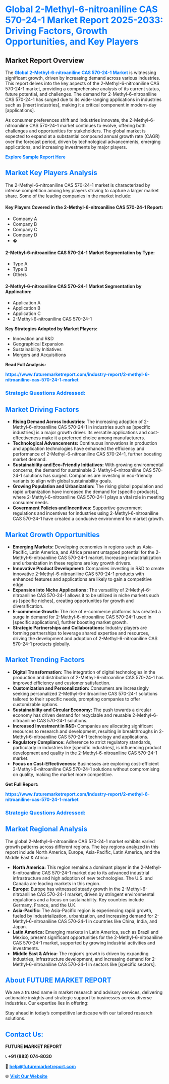 <h1 style="color: #007BFF;">Global 2-Methyl-6-nitroaniline CAS 570-24-1 Market Report 2025-2033: Driving Factors, Growth Opportunities, and Key Players</h1>

<section id="overview">
<h2>Market Report Overview</h2>
<p>The <a href="https://www.futuremarketreport.com/industry-report/2-methyl-6-nitroaniline-cas-570-24-1-market" style="color: #007BFF; text-decoration: none;"><strong>Global 2-Methyl-6-nitroaniline CAS 570-24-1 Market</strong></a> is witnessing significant growth, driven by increasing demand across various industries. This report delves into the key aspects of the 2-Methyl-6-nitroaniline CAS 570-24-1 market, providing a comprehensive analysis of its current status, future potential, and challenges. The demand for 2-Methyl-6-nitroaniline CAS 570-24-1 has surged due to its wide-ranging applications in industries such as [insert industries], making it a critical component in modern-day [applications].</p>
<p>As consumer preferences shift and industries innovate, the 2-Methyl-6-nitroaniline CAS 570-24-1 market continues to evolve, offering both challenges and opportunities for stakeholders. The global market is expected to expand at a substantial compound annual growth rate (CAGR) over the forecast period, driven by technological advancements, emerging applications, and increasing investments by major players.</p>
</section>

<section id="overview">
<p><a href="https://www.futuremarketreport.com/request-sample/reportId=119568" style="color: #007BFF; text-decoration: none;"><strong>Explore Sample Report Here</strong></a></p>
</section>

<section id="key-players">
<h2 style="color: #007BFF;">Market Key Players Analysis</h2>
<p>The 2-Methyl-6-nitroaniline CAS 570-24-1 market is characterized by intense competition among key players striving to capture a larger market share. Some of the leading companies in the market include:</p>
<h4>Key Players Covered in the 2-Methyl-6-nitroaniline CAS 570-24-1 Report:</h4>
<ul><li>Company A</li><li>Company B</li><li>Company C</li><li>Company D</li><li>�</li></ul>
<h4>2-Methyl-6-nitroaniline CAS 570-24-1 Market Segmentation by Type:</h4>
<ul><li>Type A</li><li>Type B</li><li>Others</li></ul>

<h4>2-Methyl-6-nitroaniline CAS 570-24-1 Market Segmentation by Application:</h4>
<ul><li>Application A</li><li>Application B</li><li>Application C</li><li>2-Methyl-6-nitroaniline CAS 570-24-1</li></ul>
<p><strong>Key Strategies Adopted by Market Players:</strong></p>
<ul>
<li>Innovation and R&D</li>
<li>Geographical Expansion</li>
<li>Sustainability Initiatives</li>
<li>Mergers and Acquisitions</li>
</ul>
</section>

<section>
<p><strong>Read Full Analysis: </strong></p><a href="https://www.futuremarketreport.com/industry-report/2-methyl-6-nitroaniline-cas-570-24-1-market" style="color: #007BFF; text-decoration: none;"><strong>https://www.futuremarketreport.com/industry-report/2-methyl-6-nitroaniline-cas-570-24-1-market</strong></a>
<h3 style="color: #007BFF;">Strategic Questions Addressed:</h3>
</section>

<section id="driving-factors">
<h2 style="color: #007BFF;">Market Driving Factors</h2>
<ul>
<li><strong>Rising Demand Across Industries:</strong> The increasing adoption of 2-Methyl-6-nitroaniline CAS 570-24-1 in industries such as [specific industries] is a major growth driver. Its versatile applications and cost-effectiveness make it a preferred choice among manufacturers.</li>
<li><strong>Technological Advancements:</strong> Continuous innovations in production and application technologies have enhanced the efficiency and performance of 2-Methyl-6-nitroaniline CAS 570-24-1, further boosting market demand.</li>
<li><strong>Sustainability and Eco-Friendly Initiatives:</strong> With growing environmental concerns, the demand for sustainable 2-Methyl-6-nitroaniline CAS 570-24-1 solutions has surged. Companies are investing in eco-friendly variants to align with global sustainability goals.</li>
<li><strong>Growing Population and Urbanization:</strong> The rising global population and rapid urbanization have increased the demand for [specific products], where 2-Methyl-6-nitroaniline CAS 570-24-1 plays a vital role in meeting consumer needs.</li>
<li><strong>Government Policies and Incentives:</strong> Supportive government regulations and incentives for industries using 2-Methyl-6-nitroaniline CAS 570-24-1 have created a conducive environment for market growth.</li>
</ul>
</section>

<section id="growth-opportunities">
<h2 style="color: #007BFF;">Market Growth Opportunities</h2>
<ul>
<li><strong>Emerging Markets:</strong> Developing economies in regions such as Asia-Pacific, Latin America, and Africa present untapped potential for the 2-Methyl-6-nitroaniline CAS 570-24-1 market. Increasing industrialization and urbanization in these regions are key growth drivers.</li>
<li><strong>Innovative Product Development:</strong> Companies investing in R&D to create innovative 2-Methyl-6-nitroaniline CAS 570-24-1 products with enhanced features and applications are likely to gain a competitive edge.</li>
<li><strong>Expansion into Niche Applications:</strong> The versatility of 2-Methyl-6-nitroaniline CAS 570-24-1 allows it to be utilized in niche markets such as [specific niches], creating opportunities for growth and diversification.</li>
<li><strong>E-commerce Growth:</strong> The rise of e-commerce platforms has created a surge in demand for 2-Methyl-6-nitroaniline CAS 570-24-1 used in [specific applications], further boosting market growth.</li>
<li><strong>Strategic Partnerships and Collaborations:</strong> Industry players are forming partnerships to leverage shared expertise and resources, driving the development and adoption of 2-Methyl-6-nitroaniline CAS 570-24-1 products globally.</li>
</ul>
</section>

<section id="trending-factors">
<h2 style="color: #007BFF;">Market Trending Factors</h2>
<ul>
<li><strong>Digital Transformation:</strong> The integration of digital technologies in the production and distribution of 2-Methyl-6-nitroaniline CAS 570-24-1 has improved efficiency and customer satisfaction.</li>
<li><strong>Customization and Personalization:</strong> Consumers are increasingly seeking personalized 2-Methyl-6-nitroaniline CAS 570-24-1 solutions tailored to their specific needs, prompting companies to offer customizable options.</li>
<li><strong>Sustainability and Circular Economy:</strong> The push towards a circular economy has driven demand for recyclable and reusable 2-Methyl-6-nitroaniline CAS 570-24-1 solutions.</li>
<li><strong>Increased Investment in R&D:</strong> Companies are allocating significant resources to research and development, resulting in breakthroughs in 2-Methyl-6-nitroaniline CAS 570-24-1 technology and applications.</li>
<li><strong>Regulatory Compliance:</strong> Adherence to strict regulatory standards, particularly in industries like [specific industries], is influencing product development and quality in the 2-Methyl-6-nitroaniline CAS 570-24-1 market.</li>
<li><strong>Focus on Cost-Effectiveness:</strong> Businesses are exploring cost-efficient 2-Methyl-6-nitroaniline CAS 570-24-1 solutions without compromising on quality, making the market more competitive.</li>
</ul>
</section>

<section>
<p><strong>Get Full Report: </strong></p><a href="https://www.futuremarketreport.com/industry-report/2-methyl-6-nitroaniline-cas-570-24-1-market" style="color: #007BFF; text-decoration: none;"><strong>https://www.futuremarketreport.com/industry-report/2-methyl-6-nitroaniline-cas-570-24-1-market</strong></a>
<h3 style="color: #007BFF;">Strategic Questions Addressed:</h3>
</section>


<section id="regional-analysis">
<h2 style="color: #007BFF;">Market Regional Analysis</h2>
<p>The global 2-Methyl-6-nitroaniline CAS 570-24-1 market exhibits varied growth patterns across different regions. The key regions analyzed in this report include North America, Europe, Asia-Pacific, Latin America, and the Middle East & Africa:</p>
<ul>
<li><strong>North America:</strong> This region remains a dominant player in the 2-Methyl-6-nitroaniline CAS 570-24-1 market due to its advanced industrial infrastructure and high adoption of new technologies. The U.S. and Canada are leading markets in this region.</li>
<li><strong>Europe:</strong> Europe has witnessed steady growth in the 2-Methyl-6-nitroaniline CAS 570-24-1 market, driven by stringent environmental regulations and a focus on sustainability. Key countries include Germany, France, and the U.K.</li>
<li><strong>Asia-Pacific:</strong> The Asia-Pacific region is experiencing rapid growth, fueled by industrialization, urbanization, and increasing demand for 2-Methyl-6-nitroaniline CAS 570-24-1 in countries like China, India, and Japan.</li>
<li><strong>Latin America:</strong> Emerging markets in Latin America, such as Brazil and Mexico, present significant opportunities for the 2-Methyl-6-nitroaniline CAS 570-24-1 market, supported by growing industrial activities and investments.</li>
<li><strong>Middle East & Africa:</strong> The region’s growth is driven by expanding industries, infrastructure development, and increasing demand for 2-Methyl-6-nitroaniline CAS 570-24-1 in sectors like [specific sectors].</li>
</ul>
</section>

<footer>
<h2 style="color: #007BFF;">About FUTURE MARKET REPORT</h2>
<p>We are a trusted name in market research and advisory services, delivering actionable insights and strategic support to businesses across diverse industries. Our expertise lies in offering:</p>

<p>Stay ahead in today’s competitive landscape with our tailored research solutions.</p>

<h2 style="color: #007BFF;">Contact Us:</h2>
<p><strong>FUTURE MARKET REPORT</strong></p>
<p>📞 <strong>+91 (883) 074-8030</strong></p>
<p>📧 <strong><a href="mailto:help@futuremarketreport.com" style="color: #007BFF;">help@futuremarketreport.com</a></strong></p>
<p>🌐 <strong><a href="https://www.futuremarketreport.com/" style="color: #007BFF;">Visit Our Website</a></strong></p>
</footer>